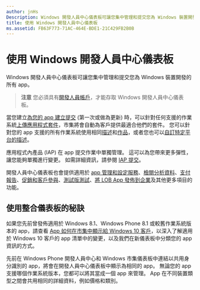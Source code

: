 ```yaml
---
author: jnHs
Description: Windows 開發人員中心儀表板可讓您集中管理和提交您為 Windows 裝置開發的所有 app。
title: 使用 Windows 開發人員中心儀表板
ms.assetid: FB63F773-71AC-464E-BDE1-21C429FB2B0B
---
```


# 使用 Windows 開發人員中心儀表板


Windows 開發人員中心儀表板可讓您集中管理和提交您為 Windows 裝置開發的所有 app。

> **注意** 您必須具有[開發人員帳戶](http://go.microsoft.com/fwlink/p/?LinkId=615100)，才能存取 Windows 開發人員中心儀表板。

當您建立[為您的 app 建立提交](app-submissions.md) (第一次或做為更新) 時，可以針對任何支援的作業系統[上傳應用程式套件](upload-app-packages.md)，市集將會自動為客戶提供最適合他們的套件。 您可以針對您的 app 支援的所有作業系統使用相同[描述](create-app-descriptions.md)和[作品](app-screenshots-and-images.md)，或者您也可以[自訂特定平台的描述](create-platform-specific-descriptions.md)。

應用程式內產品 (IAP) 在 app 提交作業中單獨管理。 這可以為您帶來更多彈性，讓您能夠單獨進行變更。 如需詳細資訊，請參閱 [IAP 提交](iap-submissions.md)。

開發人員中心儀表板也會提供適用於 [app 管理和設定服務](app-management-and-services.md)、[檢閱分析資料](analytics.md)、[支付報告](payout-summary.md)、[促銷和客戶參與](app-promotion-and-customer-engagement.md)、[測試版測試](beta-testing-and-targeted-distribution.md)、[將 LOB App 發佈到企業](distribute-lob-apps-to-enterprises.md)及其他更多項目的功能。

## 使用整合儀表板的秘訣

如果您先前曾發佈適用於 Windows 8.1、Windows Phone 8.1 或較舊作業系統版本的 app，請查看 [App 如何在市集中顯示給 Windows 10 客戶](how-your-app-appears-in-the-store-for-windows-10-customers.md)，以深入了解適用於 Windows 10 客戶的 app 清單中的變更，以及我們在新儀表板中分類您的 app 資訊的方式。

先前在 Windows Phone 開發人員中心和 Windows 市集儀表板中連結以共用身分識別的 app，將會在開發人員中心儀表板中顯示為相同的 app。 無論您的 app 支援哪個作業系統版本，您都可以將其當成一個 app 來管理。 App 在不同裝置類型之間會共用相同的詳細資料，例如價格和類別。

 

 






<!--HONumber=May16_HO2-->


